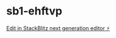 # sb1-ehftvp

[Edit in StackBlitz next generation editor ⚡️](https://stackblitz.com/~/github.com/VK-10-9/sb1-ehftvp)